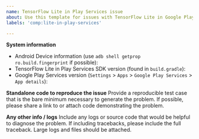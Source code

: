 ```yaml
---
name: TensorFlow Lite in Play Services issue
about: Use this template for issues with TensorFlow Lite in Google Play Services
labels: 'comp:lite-in-play-services'

---
```


**System information**
- Android Device information (use `adb shell getprop ro.build.fingerprint`
  if possible):
- TensorFlow Lite in Play Services SDK version (found in `build.gradle`):
- Google Play Services version
  (`Settings` > `Apps` > `Google Play Services` > `App details`):

**Standalone code to reproduce the issue**
Provide a reproducible test case that is the bare minimum necessary to generate
the problem. If possible, please share a link to or attach code demonstrating
the problem.

**Any other info / logs**
Include any logs or source code that would be helpful to diagnose the problem.
If including tracebacks, please include the full traceback. Large logs and files
should be attached.

